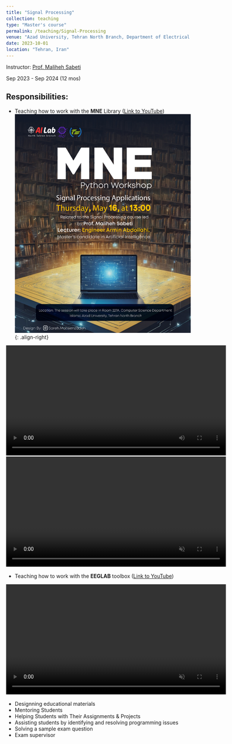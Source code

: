 ```yaml
---
title: "Signal Processing"
collection: teaching
type: "Master's course"
permalink: /teaching/Signal-Processing
venue: "Azad University, Tehran North Branch, Department of Electrical and Computer Science"
date: 2023-10-01
location: "Tehran, Iran"
---
```


Instructor: [Prof. Maliheh Sabeti](https://scholar.google.com/citations?user=Qn_ik_gAAAAJ&hl=en&oi=sra)

Sep 2023 - Sep 2024 (12 mos)

## Responsibilities:
- Teaching how to work with the **MNE** Library ([Link to YouTube](https://youtu.be/lEUmgSFQaAY?si=cleiGy5MDbQBQmla))
![MNE_Poster](/images/MNE_Poster.jpg){: .align-right}
<video width="600" controls autoplay>
  <source src="https://github.com/user-attachments/assets/27cbb273-9423-4fb0-b6ee-36e2b89cd9e2" type="video/mp4">
</video>


<video width="600" controls autoplay muted playsinline>
  <source src="https://github.com/user-attachments/assets/d1324b3f-9f2f-449b-9180-5b9c2907bf75" type="video/mp4">
</video>


- Teaching how to work with the **EEGLAB** toolbox ([Link to YouTube](https://youtu.be/-DQS0o_t5DI?si=awLn771bZ8ISBNGv))

<video width="600" controls autoplay muted playsinline>
  <source src="https://github.com/user-attachments/assets/96878be8-9110-4a1f-8595-e45fbfcbffda" type="video/mp4">
</video>





- Designning educational materials
- Mentoring Students
- Helping Students with Their Assignments & Projects
- Assisting students by identifying and resolving programming issues
- Solving a sample exam question
- Exam supervisor


